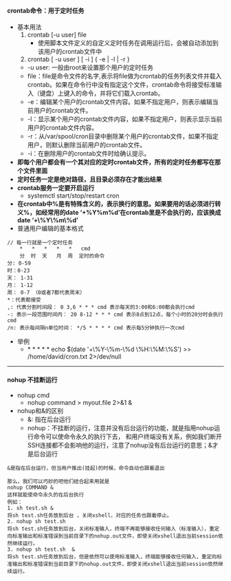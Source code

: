 #### crontab命令：用于定时任务
* 基本用法  
    1. crontab [-u user] file
        * 使用脚本文件定义的自定义定时任务在调用运行后，会被自动添加到该用户的crontab文件中
    2. crontab [ -u user ] [ -i ] { -e | -l | -r }
    * -u user: 一般由root来设置那个用户的定时任务
    * file：file是命令文件的名字,表示将file做为crontab的任务列表文件并载入crontab。如果在命令行中没有指定这个文件，crontab命令将接受标准输入（键盘）上键入的命令，并将它们载入crontab。
    * -e：编辑某个用户的crontab文件内容。如果不指定用户，则表示编辑当前用户的crontab文件。
    * -l：显示某个用户的crontab文件内容，如果不指定用户，则表示显示当前用户的crontab文件内容。
    * -r：从/var/spool/cron目录中删除某个用户的crontab文件，如果不指定用户，则默认删除当前用户的crontab文件。
    * -i：在删除用户的crontab文件时给确认提示。
* **即每个用户都会有一个其对应的定时crontab文件，所有的定时任务都写在那个文件里面**
* **定时任务一定是绝对路径，且目录必须存在才能出结果**
* **crontab服务一定要开启运行**
    * systemctl start/stop/restart cron
* **在crontab中%是有特殊含义的，表示换行的意思。如果要用的话必须进行转义\%，如经常用的date ‘+%Y%m%d’在crontab里是不会执行的，应该换成date ‘+\\%Y\\%m\\%d’**
* 普通用户编辑的基本格式
```
// 每一行就是一个定时任务
    *   *   *   *   *   cmd
    分  时  天   月  周  定时的命令
分: 0-59
时：0-23
天： 1-31
月： 1-12
周： 0-7 （0或者7都代表周末）
*：代表都接受
,: 代表分割时间段： 0 3,6 * * * cmd 表示每天的3:00和6:00都会执行cmd
-: 表示一段范围时间内： 20 8-12 * * * cmd 表示8点到12点，每个小时的20分时会执行cmd
/n: 表示每间隔n单位时间： */5 * * * * cmd 表示每5分钟执行一次cmd
```
* 举例
    * \* \* \* \* \* echo $(date '+\\%Y-\\%m-\\%d \\%H:\\%M:\\%S') >> /home/david/cron.txt 2>/dev/null
------------------------
#### nohup 不挂断运行
* nohup cmd
    * nohup command > myout.file 2>&1 &   
* nohup和&的区别
    * &: 指在后台运行
    * nohup：不挂断的运行，注意并没有后台运行的功能，就是指用nohup运行命令可以使命令永久的执行下去，
        和用户终端没有关系，例如我们断开SSH连接都不会影响他的运行，注意了nohup没有后台运行的意思；&才是后台运行  
```
&是指在后台运行，但当用户推出(挂起)的时候，命令自动也跟着退出

那么，我们可以巧妙的吧他们结合起来用就是
nohup COMMAND &
这样就能使命令永久的在后台执行
例如：
1. sh test.sh &  
将sh test.sh任务放到后台 ，关闭xshell，对应的任务也跟着停止。
2. nohup sh test.sh  
将sh test.sh任务放到后台，关闭标准输入，终端不再能够接收任何输入（标准输入），重定向标准输出和标准错误到当前目录下的nohup.out文件，即使关闭xshell退出当前session依然继续运行。
3. nohup sh test.sh  & 
将sh test.sh任务放到后台，但是依然可以使用标准输入，终端能够接收任何输入，重定向标准输出和标准错误到当前目录下的nohup.out文件，即使关闭xshell退出当前session依然继续运行。
``` 